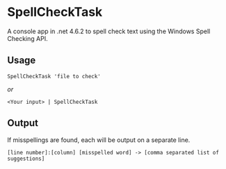 # SpellCheckTask

A console app in .net 4.6.2 to spell check text using the Windows Spell Checking API. 

## Usage
	
```
SpellCheckTask 'file to check' 
```

_or_

```
<Your input> | SpellCheckTask
```

## Output

If misspellings are found, each will be output on a separate line. 

```
[line number]:[column] [misspelled word] -> [comma separated list of suggestions]
```